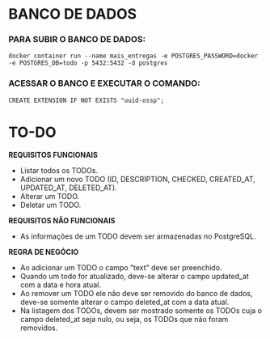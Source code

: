 # BANCO DE DADOS

### PARA SUBIR O BANCO DE DADOS:
```
docker container run --name mais_entregas -e POSTGRES_PASSWORD=docker -e POSTGRES_DB=todo -p 5432:5432 -d postgres
```
### ACESSAR O BANCO E EXECUTAR O COMANDO:
```
CREATE EXTENSION IF NOT EXISTS "uuid-ossp";
```

# TO-DO

**REQUISITOS FUNCIONAIS**
- Listar todos os TODOs.
- Adicionar um novo TODO (ID, DESCRIPTION, CHECKED, CREATED_AT, UPDATED_AT, DELETED_AT).
- Alterar um TODO.
- Deletar um TODO.

**REQUISITOS NÃO FUNCIONAIS**
- As informações de um TODO devem ser armazenadas no PostgreSQL.

**REGRA DE NEGÓCIO**
- Ao adicionar um TODO o campo "text" deve ser preenchido.
- Quando um todo for atualizado, deve-se alterar o campo updated_at com a data e hora atual.
- Ao remover um TODO ele não deve ser removido do banco de dados, deve-se somente alterar o campo deleted_at com a data atual.
- Na listagem dos TODOs, devem ser mostrado somente os TODOs cuja o campo deleted_at seja nulo, ou seja, os TODOs que não foram removidos.
